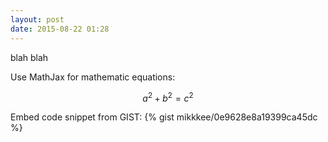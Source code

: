 ```yaml
---
layout: post
date: 2015-08-22 01:28
---
```


blah blah

Use MathJax for mathematic equations:

$$a^2 + b^2 = c^2$$

Embed code snippet from GIST:
{% gist mikkkee/0e9628e8a19399ca45dc %}
